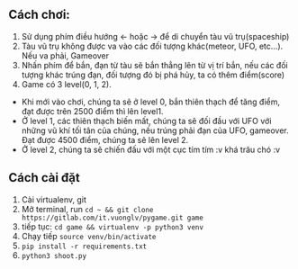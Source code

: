 ## Cách chơi:
1. Sử dụng phím điều hướng <- hoặc -> để di chuyển tàu vũ trụ(spaceship)
2. Tàu vũ trụ không được va vào các đối tượng khác(meteor, UFO, etc...). Nếu va phải, Gameover
3. Nhấn phím <space> để bắn, đạn từ tàu sẽ bắn thẳng lên từ vị trí bắn, nếu các đối tượng khác trúng đạn, đối tượng đó bị phá hủy, ta có thêm điểm(score)
4. Game có 3 level(0, 1, 2).
- Khi mới vào chơi, chúng ta sẽ ở level 0, bắn thiên thạch để tăng điểm, đạt được trên 2500 điểm thì lên level1.
- Ở level 1, các thiên thạch biến mất, chúng ta sẽ đối đầu với UFO với những vũ khí tối tân của chúng, nếu trúng phải đạn của UFO, gameover. Đạt được 4500 điểm, chúng ta sẽ lên level 2.
- Ở level 2, chúng ta sẽ chiến đấu với một cục tím tím :v khá trâu chó :v 

## Cách cài đặt
1. Cài virtualenv, git
2. Mở terminal, run ```cd ~ && git clone https://gitlab.com/it.vuonglv/pygame.git game```
2. tiếp tục: ```cd game && virtualenv -p python3 venv```
3. Chạy tiếp ```source venv/bin/activate```
4. ```pip install -r requirements.txt```
5. ```python3 shoot.py```